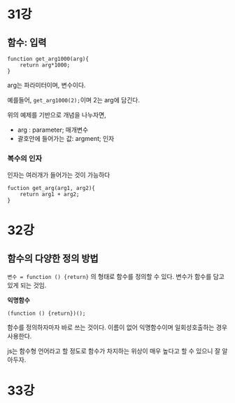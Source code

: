 # 31강

## 함수: 입력

```
function get_arg1000(arg){
	return arg*1000;
}
```

arg는 파라미터이며, 변수이다. 

예를들어, `get_arg1000(2);`이며 2는 arg에 담긴다.

위의 예제를 기반으로 개념을 나누자면, 

- arg : parameter; 매개변수
- 괄호안에 들어가는 값: argment; 인자

### 복수의 인자

인자는 여러개가 들어가는 것이 가능하다

```
fuction get_arg(arg1, arg2){
	return arg1 + arg2;
}
```

# 32강

## 함수의 다양한 정의 방법

`변수 = function () {return}` 의 형태로 함수를 정의할 수 있다. 변수가 함수를 담고있게 되는 것임.

__익명함수__


```
(function () {return})();
```
함수를 정의하자마자 바로 쓰는 것이다. 이름이 없어 익명함수이며 일회성호출하는 경우 사용한다. 

js는 함수형 언어라고 할 정도로 함수가 차지하는 위상이 매우 높다고 할 수 있으니 잘 알아두자.

# 33강





